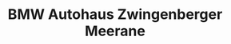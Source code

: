 ---
title: "BMW Autohaus Zwingenberger Meerane"
url: /meerane/bmw-autohaus-zwingenberger-meerane/
shop: Autohaus
---